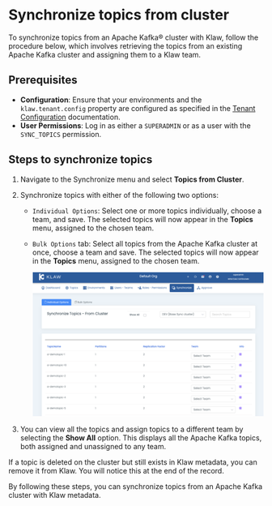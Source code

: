 # Synchronize topics from cluster

To synchronize topics from an Apache Kafka® cluster with Klaw, follow the procedure below, which involves retrieving the
topics from an existing Apache Kafka cluster and assigning them to a Klaw team.

## Prerequisites

- **Configuration**: Ensure that your environments and the `klaw.tenant.config` property are configured as specified in
  the [Tenant Configuration](tenant-config.md) documentation.
- **User Permissions**: Log in as either a `SUPERADMIN` or as a user with the `SYNC_TOPICS` permission.

## Steps to synchronize topics

1. Navigate to the Synchronize menu and select **Topics from Cluster**.

2. Synchronize topics with either of the following two options:

   - `Individual Options`: Select one or more topics
     individually, choose a team, and save. The selected topics
     will now appear in the **Topics** menu, assigned to the chosen
     team.
   - `Bulk Options` tab: Select all topics from the
     Apache Kafka cluster at once, choose a team and save. The selected
     topics will now appear in the **Topics** menu, assigned to the
     chosen team.

     ![image](../../../static/images/sync/SyncTopicsFromCluster.png)

3. You can view all the topics and assign topics to a different team by
   selecting the **Show All** option. This displays all the Apache
   Kafka topics, both assigned and unassigned to any team.

If a topic is deleted on the cluster but still exists in Klaw metadata,
you can remove it from Klaw. You will notice this at the end of the
record.

By following these steps, you can synchronize topics from an Apache Kafka
cluster with Klaw metadata.
